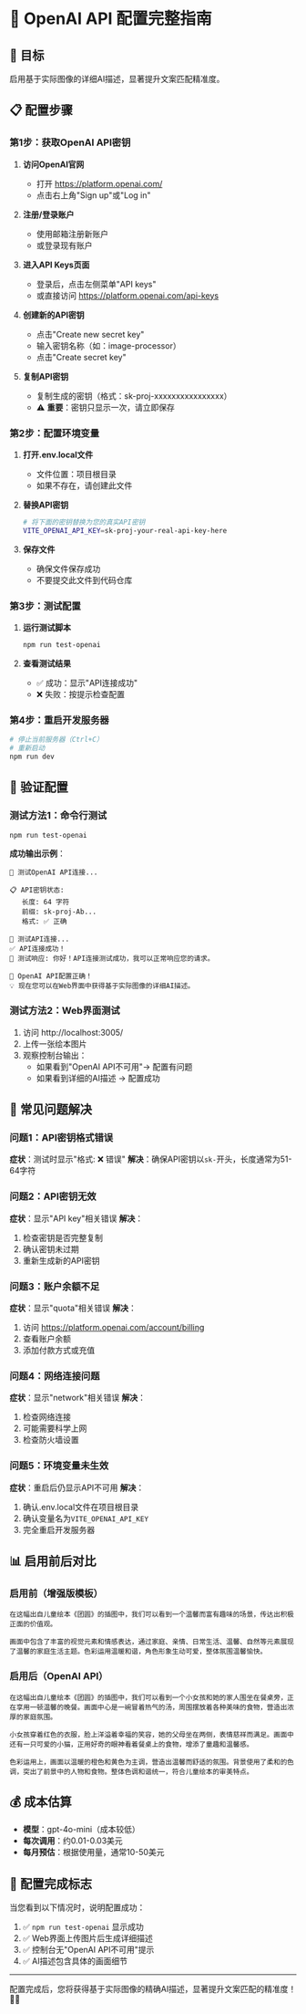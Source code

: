 # 🚀 OpenAI API 配置完整指南

## 🎯 目标
启用基于实际图像的详细AI描述，显著提升文案匹配精准度。

## 📋 配置步骤

### 第1步：获取OpenAI API密钥

1. **访问OpenAI官网**
   - 打开 https://platform.openai.com/
   - 点击右上角"Sign up"或"Log in"

2. **注册/登录账户**
   - 使用邮箱注册新账户
   - 或登录现有账户

3. **进入API Keys页面**
   - 登录后，点击左侧菜单"API keys"
   - 或直接访问 https://platform.openai.com/api-keys

4. **创建新的API密钥**
   - 点击"Create new secret key"
   - 输入密钥名称（如：image-processor）
   - 点击"Create secret key"

5. **复制API密钥**
   - 复制生成的密钥（格式：sk-proj-xxxxxxxxxxxxxxxx）
   - ⚠️ **重要**：密钥只显示一次，请立即保存

### 第2步：配置环境变量

1. **打开.env.local文件**
   - 文件位置：项目根目录
   - 如果不存在，请创建此文件

2. **替换API密钥**
   ```bash
   # 将下面的密钥替换为您的真实API密钥
   VITE_OPENAI_API_KEY=sk-proj-your-real-api-key-here
   ```

3. **保存文件**
   - 确保文件保存成功
   - 不要提交此文件到代码仓库

### 第3步：测试配置

1. **运行测试脚本**
   ```bash
   npm run test-openai
   ```

2. **查看测试结果**
   - ✅ 成功：显示"API连接成功"
   - ❌ 失败：按提示检查配置

### 第4步：重启开发服务器

```bash
# 停止当前服务器（Ctrl+C）
# 重新启动
npm run dev
```

## 🧪 验证配置

### 测试方法1：命令行测试
```bash
npm run test-openai
```

**成功输出示例**：
```
🧪 测试OpenAI API连接...

📋 API密钥状态:
   长度: 64 字符
   前缀: sk-proj-Ab...
   格式: ✅ 正确

🔗 测试API连接...
✅ API连接成功！
📝 测试响应: 你好！API连接测试成功，我可以正常响应您的请求。

🎉 OpenAI API配置正确！
💡 现在您可以在Web界面中获得基于实际图像的详细AI描述。
```

### 测试方法2：Web界面测试

1. 访问 http://localhost:3005/
2. 上传一张绘本图片
3. 观察控制台输出：
   - 如果看到"OpenAI API不可用"→ 配置有问题
   - 如果看到详细的AI描述 → 配置成功

## 🔧 常见问题解决

### 问题1：API密钥格式错误
**症状**：测试时显示"格式: ❌ 错误"
**解决**：确保API密钥以`sk-`开头，长度通常为51-64字符

### 问题2：API密钥无效
**症状**：显示"API key"相关错误
**解决**：
1. 检查密钥是否完整复制
2. 确认密钥未过期
3. 重新生成新的API密钥

### 问题3：账户余额不足
**症状**：显示"quota"相关错误
**解决**：
1. 访问 https://platform.openai.com/account/billing
2. 查看账户余额
3. 添加付款方式或充值

### 问题4：网络连接问题
**症状**：显示"network"相关错误
**解决**：
1. 检查网络连接
2. 可能需要科学上网
3. 检查防火墙设置

### 问题5：环境变量未生效
**症状**：重启后仍显示API不可用
**解决**：
1. 确认.env.local文件在项目根目录
2. 确认变量名为`VITE_OPENAI_API_KEY`
3. 完全重启开发服务器

## 📊 启用前后对比

### 启用前（增强版模板）
```
在这幅出自儿童绘本《团圆》的插图中，我们可以看到一个温馨而富有趣味的场景，传达出积极正面的价值观。

画面中包含了丰富的视觉元素和情感表达，通过家庭、亲情、日常生活、温馨、自然等元素展现了温馨的家庭生活主题。色彩运用温暖和谐，角色形象生动可爱，整体氛围温馨愉快。
```

### 启用后（OpenAI API）
```
在这幅出自儿童绘本《团圆》的插图中，我们可以看到一个小女孩和她的家人围坐在餐桌旁，正在享用一顿温馨的晚餐。画面中心是一碗冒着热气的汤，周围摆放着各种美味的食物，营造出浓厚的家庭氛围。

小女孩穿着红色的衣服，脸上洋溢着幸福的笑容，她的父母坐在两侧，表情慈祥而满足。画面中还有一只可爱的小猫，正用好奇的眼神看着餐桌上的食物，增添了童趣和温馨感。

色彩运用上，画面以温暖的橙色和黄色为主调，营造出温馨而舒适的氛围。背景使用了柔和的色调，突出了前景中的人物和食物。整体色调和谐统一，符合儿童绘本的审美特点。
```

## 💰 成本估算

- **模型**：gpt-4o-mini（成本较低）
- **每次调用**：约0.01-0.03美元
- **每月预估**：根据使用量，通常10-50美元

## 🎉 配置完成标志

当您看到以下情况时，说明配置成功：

1. ✅ `npm run test-openai` 显示成功
2. ✅ Web界面上传图片后生成详细描述
3. ✅ 控制台无"OpenAI API不可用"提示
4. ✅ AI描述包含具体的画面细节

---

配置完成后，您将获得基于实际图像的精确AI描述，显著提升文案匹配的精准度！🚀✨ 